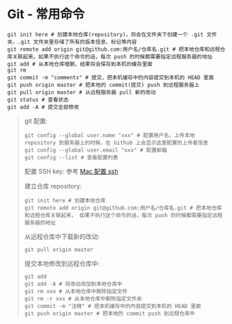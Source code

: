 # Git - 常用命令

```text
git init here # 创建本地仓库(repository)，将会在文件夹下创建一个 .git 文件夹，.git 文件夹里存储了所有的版本信息、标记等内容
git remote add origin git@github.com:用户名/仓库名.git # 把本地仓库和远程仓库关联起来。如果不执行这个命令的话，每次 push 的时候都需要指定远程服务器的地址
git add # 从本地仓库增删，结果将会保存到本机的缓存里面
git rm
git commit -m "comments" # 提交，把本机缓存中的内容提交到本机的 HEAD 里面
git push origin master # 把本地的 commit(提交) push 到远程服务器上
git pull origin master # 从远程服务器 pull 新的改动
git status # 查看状态
git add -A # 提交全部修改
```

> git 配置:
>
> ```text
> git config --global user.name "xxx" # 配置用户名，上传本地 repository 到服务器上的时候，在 Github 上会显示这里配置的上传者信息
> git config --global user.email "xxx" # 配置邮箱
> git config --list # 查看配置列表
> ```
>
> 配置 SSH key: 参考 [Mac 配置 ssh](mac-pei-zhi-ssh.md)
>
> 建立仓库 repository:
>
> ```text
> git init here # 创建本地仓库
> git remote add origin git@github.com:用户名/仓库名.git # 把本地仓库和远程仓库关联起来， 如果不执行这个命令的话，每次 push 的时候都需要指定远程服务器的地址
> ```
>
> 从远程仓库中下载新的改动:
>
> ```text
> git pull origin master
> ```
>
> 提交本地修改到远程仓库中:
>
> ```text
> git add
> git add -A # 将改动添加到本地仓库中
> git rm xxx # 从本地仓库中删除指定文件
> git rm -r xxx # 从本地仓库中删除指定文件夹
> git commit -m "注释" # 把本机缓存中的内容提交到本机的 HEAD 里面
> git push origin master # 把本地的 commit push 到远程仓库中
> ```

